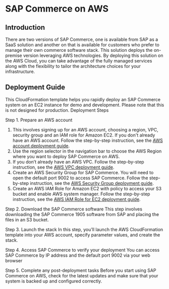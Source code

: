 # SAP Commerce on AWS
## Introduction

There are two versions of SAP Commerce, one is available from SAP as a SaaS solution and another on that is available for customers who prefer to manage their own commerce software stack. This solution deploys the on-premise version leveraging AWS technologies. By deploying this solution on the AWS Cloud, you can take advantage of the fully managed services along with the flexibility to tailor the architecture choices for your infrastructure. 

## Deployment Guide

This CloudFormation template helps you rapidly deploy an SAP Commerce system on an EC2 instance for demo and development. Please note that this is not designed for production.
Deployment Steps

Step 1. Prepare an AWS account
1. This involves signing up for an AWS account, choosing a region, VPC, security group and an IAM role for Amazon EC2. If you don't already have an AWS account. Follow the step-by-step instruction, see the [AWS account deployment guide]( https://aws.amazon.com/premiumsupport/knowledge-center/create-and-activate-aws-account/).
2. Use the region selector in the navigation bar to choose the AWS Region where you want to deploy SAP Commerce on AWS. 
3. If you don’t already have an AWS VPC. Follow the step-by-step instruction, see the [AWS VPC deployment guide]( https://docs.aws.amazon.com/vpc/latest/userguide/vpc-getting-started.html).
4.	Create an AWS Security Group for SAP Commerce. You will need to open the default  port 9002 to access SAP Commerce. Follow the step-by-step instruction, see the [AWS Security Group deployment guide](https://docs.aws.amazon.com/vpc/latest/userguide/VPC_SecurityGroups.html).
5.	Create an AWS IAM Role for Amazon EC2 with policy to access your S3 bucket and enable AWS system manager. Follow the step-by-step instruction, see the [AWS IAM Role for EC2 deployment guide]( https://docs.aws.amazon.com/AWSEC2/latest/UserGuide/iam-roles-for-amazon-ec2.html). 

Step 2. Download the SAP Commerce software 
This step involves downloading the SAP Commerce 1905 software from SAP and placing the files in an S3 bucket. 

Step 3. Launch the stack
In this step, you’ll launch the AWS CloudFormation template into your AWS account, specify parameter values, and create the stack. 

Step 4. Access SAP Commerce to verify your deployment
You can access SAP Commerce by IP address and the default port 9002 via your web browser 

Step 5. Complete any post-deployment tasks
Before you start using SAP Commerce on AWS, check for the latest updates and make sure that your system is backed up and configured correctly.